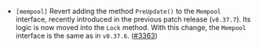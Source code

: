 - `[mempool]` Revert adding the method `PreUpdate()` to the `Mempool` interface, recently introduced
  in the previous patch release (`v0.37.7`). Its logic is now moved into the `Lock` method. With this change,
  the `Mempool` interface is the same as in `v0.37.6`.
  ([\#3363](https://github.com/cometbft/cometbft/pull/3363))
